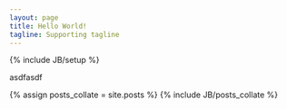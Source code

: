 ```yaml
---
layout: page
title: Hello World!
tagline: Supporting tagline
---
```

{% include JB/setup %}

asdfasdf

{% assign posts_collate = site.posts %}
{% include JB/posts_collate %}


